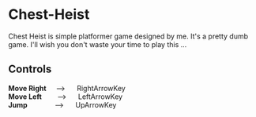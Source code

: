 # Chest-Heist  
  
Chest Heist is simple platformer game designed by me. It's a pretty dumb game. I'll wish you don't waste your time to play this ...  
  
  
## Controls  
**Move Right** &nbsp; &nbsp;  --> &nbsp;&nbsp;&nbsp;&nbsp;  RightArrowKey  
**Move Left**  &nbsp; &nbsp;&nbsp; &nbsp;  --> &nbsp;&nbsp;&nbsp;&nbsp;  LeftArrowKey  
**Jump** &nbsp; &nbsp; &nbsp; &nbsp; &nbsp; &nbsp; &nbsp;--> &nbsp;&nbsp;&nbsp;&nbsp;  UpArrowKey  

